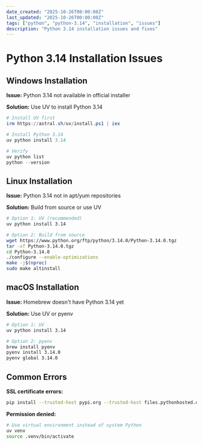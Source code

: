 ```yaml
---
date_created: "2025-10-26T00:00:00Z"
last_updated: "2025-10-26T00:00:00Z"
tags: ["python", "python-3.14", "installation", "issues"]
description: "Python 3.14 installation issues and fixes"
---
```

# Python 3.14 Installation Issues

## Windows Installation

**Issue:** Python 3.14 not available in official installer

**Solution:** Use UV to install Python 3.14

```powershell
# Install UV first
irm https://astral.sh/uv/install.ps1 | iex

# Install Python 3.14
uv python install 3.14

# Verify
uv python list
python --version
```

## Linux Installation

**Issue:** Python 3.14 not in apt/yum repositories

**Solution:** Build from source or use UV

```bash
# Option 1: UV (recommended)
uv python install 3.14

# Option 2: Build from source
wget https://www.python.org/ftp/python/3.14.0/Python-3.14.0.tgz
tar -xf Python-3.14.0.tgz
cd Python-3.14.0
./configure --enable-optimizations
make -j$(nproc)
sudo make altinstall
```

## macOS Installation

**Issue:** Homebrew doesn't have Python 3.14 yet

**Solution:** Use UV or pyenv

```bash
# Option 1: UV
uv python install 3.14

# Option 2: pyenv
brew install pyenv
pyenv install 3.14.0
pyenv global 3.14.0
```

## Common Errors

**SSL certificate errors:**
```bash
pip install --trusted-host pypi.org --trusted-host files.pythonhosted.org package
```

**Permission denied:**
```bash
# Use virtual environment instead of system Python
uv venv
source .venv/bin/activate
```
